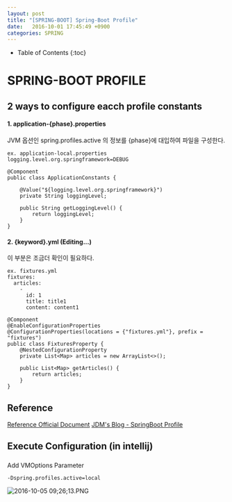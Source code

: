 ```yaml
---
layout: post
title: "[SPRING-BOOT] Spring-Boot Profile"
date:   2016-10-01 17:45:49 +0900
categories: SPRING 
---
```


* Table of Contents
{:toc}

# SPRING-BOOT PROFILE

## 2 ways to configure eacch profile constants

#### 1. application-{phase}.properties
JVM 옵션인 spring.profiles.active 의 정보를 {phase}에 대입하여 파일을 구성한다.

~~~
ex. application-local.properties
logging.level.org.springframework=DEBUG
~~~

~~~
@Component
public class ApplicationConstants {

    @Value("${logging.level.org.springframework}")
    private String loggingLevel;

    public String getLoggingLevel() {
        return loggingLevel;
    }
}
~~~

#### 2. {keyword}.yml (Editing...)
이 부분은 조금더 확인이 필요하다.

~~~
ex. fixtures.yml
fixtures:
  articles:
    -
      id: 1
      title: title1
      content: content1
~~~

~~~
@Component
@EnableConfigurationProperties
@ConfigurationProperties(locations = {"fixtures.yml"}, prefix = "fixtures")
public class FixturesProperty {
    @NestedConfigurationProperty
    private List<Map> articles = new ArrayList<>();

    public List<Map> getArticles() {
        return articles;
    }
}
~~~


## Reference
[Reference Official Document](http://docs.spring.io/spring-boot/docs/current/reference/html/boot-features-profiles.html)
[JDM's Blog - SpringBoot Profile](http://jdm.kr/blog/200) 

## Execute Configuration (in intellij)

### 
Add VMOptions Parameter
~~~
-Dspring.profiles.active=local
~~~

![2016-10-05 09;26;13.PNG](https://s3-ap-northeast-1.amazonaws.com/torchpad-production/wikis/5790/m1MNdCh1R3iTmUY7POZV_2016-10-05%2009;26;13.PNG)

